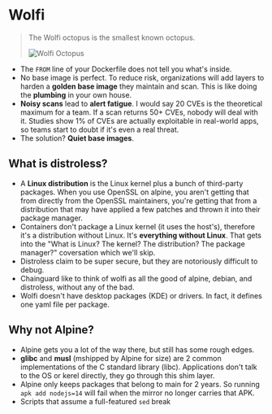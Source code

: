 # Wolfi

> The Wolfi octopus is the smallest known octopus.
> 
> ![Wolfi Octopus](https://i.imgur.com/C0Cynytm.jpeg)

- The `FROM` line of your Dockerfile does not tell you what's inside.
- No base image is perfect. To reduce risk, organizations will add layers to harden a **golden base image** they maintain and scan. This is like doing the **plumbing** in your own house.
- **Noisy scans** lead to **alert fatigue**. I would say 20 CVEs is the theoretical maximum for a team. If a scan returns 50+ CVEs, nobody will deal with it. Studies show 1% of CVEs are actually exploitable in real-world apps, so teams start to doubt if it's even a real threat.
- The solution? **Quiet base images**.

## What is distroless?

- A **Linux distribution** is the Linux kernel plus a bunch of third-party packages. When you use OpenSSL on alpine, you aren't getting that from directly from the OpenSSL maintainers, you're getting that from a distribution that may have applied a few patches and thrown it into their package manager.
- Containers don't package a Linux kernel (it uses the host's), therefore it's a distribution without Linux. It's **everything without Linux**. That gets into the "What is Linux? The kernel? The distribution? The package manager?" coversation which we'll skip.
- Distroless claim to be super secure, but they are notoriously difficult to debug.
- Chainguard like to think of wolfi as all the good of alpine, debian, and distroless, without any of the bad.
- Wolfi doesn't have desktop packages (KDE) or drivers. In fact, it defines one yaml file per package.

## Why not Alpine?

- Alpine gets you a lot of the way there, but still has some rough edges.
- **glibc** and **musl** (mshipped by Alpine for size) are 2 common implementations of the C standard library (libc). Applications don't talk to the OS or kerel directly, they go through this shim layer.
- Alpine only keeps packages that belong to main for 2 years. So running `apk add nodejs=14` will fail when the mirror no longer carries that APK.
- Scripts that assume a full-featured `sed` break